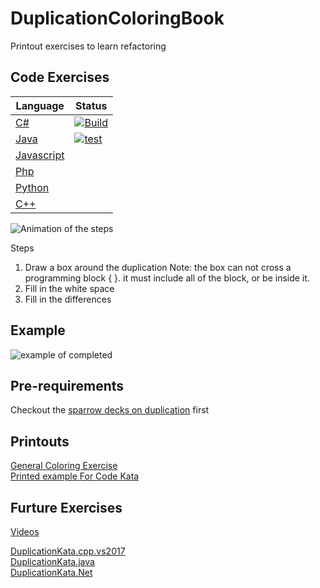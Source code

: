 # DuplicationColoringBook
Printout exercises to learn refactoring
## Code Exercises
| Language | Status |
| --- | --- |
| [C#](https://github.com/LearnWithLlew/DuplicationKata.Net) | [![Build](https://github.com/LearnWithLlew/DuplicationKata.Net/actions/workflows/build.yml/badge.svg)](https://github.com/LearnWithLlew/DuplicationKata.Net/actions/workflows/build.yml) |
| [Java](https://github.com/LearnWithLlew/DuplicationKata.java) | [![test](https://github.com/LearnWithLlew/DuplicationKata.java/actions/workflows/test.yml/badge.svg)](https://github.com/LearnWithLlew/DuplicationKata.java/actions/workflows/test.yml) |
| [Javascript](https://github.com/LearnWithLlew/DuplicationKata.js) | |
| [Php](https://github.com/LearnWithLlew/DuplicationKata.php) | |
| [Python](https://github.com/LearnWithLlew/DuplicationKata.Python) | |
| [C++](https://github.com/LearnWithLlew/DuplicationKata.cpp.vs2017) | |

![Animation of the steps](https://github.com/LearnWithLlew/DuplicationColoringBook/blob/master/images/Duplication%20Coloring%20Exercise.gif?raw=true)

Steps
1. Draw a box around the duplication
   Note: the box can not cross a programming block { }. it must include all of the block, or be inside it.
1. Fill in the white space
1. Fill in the differences

## Example
![example of completed ](https://github.com/LearnWithLlew/DuplicationColoringBook/blob/master/images/refactoring%20coloring%20book.jpg?raw=true)

## Pre-requirements

Checkout the [sparrow decks on duplication](http://llewellynfalco.blogspot.fi/p/sparrow-decks.html) first

## Printouts  

[General Coloring Exercise](Duplication_Printouts.pdf)  
[Printed example For Code Kata](Duplication_Kata_Printouts.pdf)


## Furture Exercises
[Videos](https://www.youtube.com/watch?v=zAqv7jyd6nw&list=PLb4ON7iRsxZPj-xXfFLPCkQknE9rIMK1q)  

[DuplicationKata.cpp.vs2017](https://github.com/LearnWithLlew/DuplicationKata.cpp.vs2017)  
[DuplicationKata.java](https://github.com/LearnWithLlew/DuplicationKata.java)  
[DuplicationKata.Net](https://github.com/LearnWithLlew/DuplicationKata.Net)  
